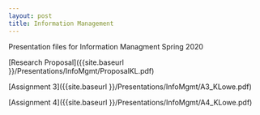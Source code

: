 ```yaml
---
layout: post
title: Information Management
---
```


Presentation files for Information Managment Spring 2020

[Research Proposal]({{site.baseurl }}/Presentations/InfoMgmt/ProposalKL.pdf)


[Assignment 3]({{site.baseurl }}/Presentations/InfoMgmt/A3_KLowe.pdf)


[Assignment 4]({{site.baseurl }}/Presentations/InfoMgmt/A4_KLowe.pdf)

